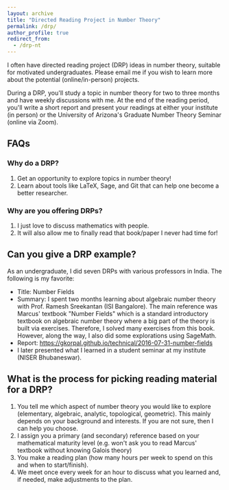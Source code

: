 ```yaml
---
layout: archive
title: "Directed Reading Project in Number Theory"
permalink: /drp/
author_profile: true
redirect_from:
  - /drp-nt
---
```


I often have directed reading project (DRP) ideas in number theory, suitable for motivated undergraduates. Please email me if you wish to learn more about the potential (online/in-person) projects. 

During a DRP, you'll study a topic in number theory for two to three months and have weekly discussions with me. At the end of the reading period, you'll write a short report and present your readings at either your institute (in person) or the University of Arizona's Graduate Number Theory Seminar (online via Zoom).

## FAQs

### Why do a DRP?

1. Get an opportunity to explore topics in number theory!
2. Learn about tools like LaTeX, Sage, and Git that can help one become a better researcher.

### Why are you offering DRPs?

1. I just love to discuss mathematics with people.
2. It will also allow me to finally read that book/paper I never had time for!

## Can you give a DRP example?

As an undergraduate, I did seven DRPs with various professors in India. The following is my favorite:

- Title: Number Fields
- Summary: I spent two months learning about algebraic number theory with Prof. Ramesh Sreekantan (ISI Bangalore).  The main reference was Marcus' textbook "Number Fields" which is a standard introductory textbook on algebraic number theory where a big part of the theory is built via exercises. Therefore, I solved many exercises from this book. However, along the way, I also did some explorations using SageMath.
- Report: https://gkorpal.github.io/technical/2016-07-31-number-fields
- I later presented what I learned in a student seminar at my institute (NISER Bhubaneswar).

 ## What is the process for picking reading material for a DRP?
 
1. You tell me which aspect of number theory you would like to explore (elementary, algebraic, analytic, topological, geometric). This mainly depends on your background and interests. If you are not sure, then I can help you choose.
2. I assign you a primary (and secondary) reference based on your mathematical maturity level (e.g. won't ask you to read Marcus' textbook without knowing Galois theory)
3. You make a reading plan (how many hours per week to spend on this and when to start/finish).
4. We meet once every week for an hour to discuss what you learned and, if needed, make adjustments to the plan.
